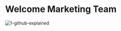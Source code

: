 # Welcome Marketing Team

![1-github-explained](https://user-images.githubusercontent.com/9844978/141112731-6de281f1-45ff-48eb-9c6a-5fc8605855fc.png)
